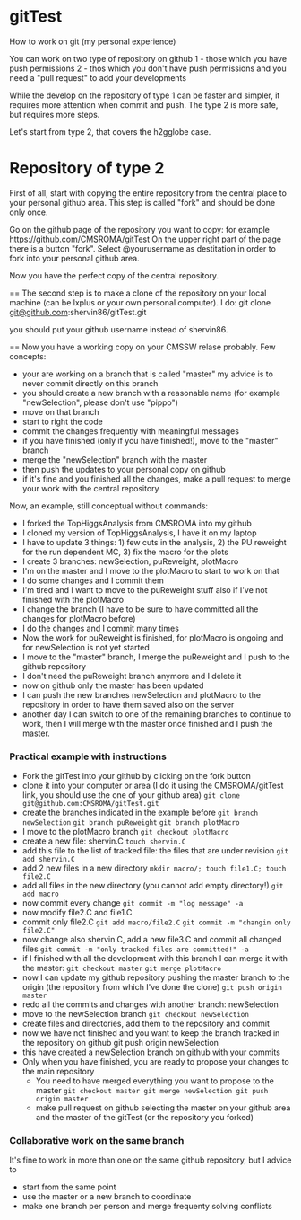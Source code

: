gitTest
=======
How to work on git (my personal experience)

You can work on two type of repository on github
1 - those which you have push permissions
2 - thos which you don't have push permissions and you need a "pull request" to add your developments

While the develop on the repository of type 1 can be faster and simpler, it requires more attention when commit and push.
The type 2 is more safe, but requires more steps.

Let's start from type 2, that covers the h2gglobe case.

# Repository of type 2
First of all, start with copying the entire repository from the central place to your personal github area.
This step is called "fork" and should be done only once.

Go on the github page of the repository you want to copy: for example https://github.com/CMSROMA/gitTest
On the upper right part of the page there is a button "fork".
Select @yourusername as destitation in order to fork into your personal github area.

Now you have the perfect copy of the central repository.

==
The second step is to make a clone of the repository on your local machine (can be lxplus or your own personal computer).
I do:
git clone git@github.com:shervin86/gitTest.git 

you should put your github username instead of shervin86.

==
Now you have a working copy on your CMSSW relase probably.
Few concepts:
 - your are working on a branch that is called "master"
   my advice is to never commit directly on this branch
 - you should create a new branch with a reasonable name (for example "newSelection", please don't use "pippo")
 - move on that branch 
 - start to right the code
 - commit the changes frequently with meaningful messages 
 - if you have finished (only if you have finished!), move to the "master" branch
 - merge the "newSelection" branch with the master
 - then push the updates to your personal copy on github
 - if it's fine and you finished all the changes, make a pull request to merge your work with the central repository

Now, an example, still conceptual without commands:
 - I forked the TopHiggsAnalysis from CMSROMA into my github
 - I cloned my version of TopHiggsAnalysis, I have it on my laptop
 - I have to update 3 things: 1) few cuts in the analysis, 2) the PU reweight for the run dependent MC, 3) fix the macro for the plots
 - I create 3 branches: newSelection, puReweight, plotMacro
 - I'm on the master and I move to the plotMacro to start to work on that
 - I do some changes and I commit them
 - I'm tired and I want to move to the puReweight stuff also if I've not finished with the plotMacro
 - I change the branch (I have to be sure to have committed all the changes for plotMacro before)
 - I do the changes and I commit many times
 - Now the work for puReweight is finished, for plotMacro is ongoing and for newSelection is not yet started
 - I move to the "master" branch, I merge the puReweight and I push to the github repository
 - I don't need the puReweight branch anymore and I delete it
 - now on github only the master has been updated
 - I can push the new branches newSelection and plotMacro to the repository in order to have them saved also on the server
 - another day I can switch to one of the remaining branches to continue to work, then I will merge with the master once finished and I push the master.


### Practical example with instructions
 - Fork the gitTest into your github by clicking on the fork button
 - clone it into your computer or area (I do it using the CMSROMA/gitTest link, you should use the one of your github area)
``git clone git@github.com:CMSROMA/gitTest.git``
 - create the branches indicated in the example before
``git branch newSelection``
``git branch puReweight``
``git branch plotMacro``
 - I move to the plotMacro branch
``git checkout plotMacro``
 - create a new file: shervin.C
``touch shervin.C``
 - add this file to the list of tracked file: the files that are under revision
``git add shervin.C``
 - add 2 new files in a new directory
``mkdir macro/; touch file1.C; touch file2.C``
 - add all files in the new directory (you cannot add empty directory!)
``git add macro``
 - now commit every change
``git commit -m "log message" -a``
 - now modify file2.C and file1.C
 - commit only file2.C
``git add macro/file2.C``
``git commit -m "changin only file2.C"``
 - now change also shervin.C, add a new file3.C and commit all changed files
``git commit -m "only tracked files are committed!" -a``
 - if I finished with all the development with this branch I can merge it with the master:
``git checkout master``
``git merge plotMacro``
 - now I can update my github repository pushing the master branch to the origin (the repository from which I've done the clone)
``git push origin master``
 - redo all the commits and changes with another branch: newSelection
 - move to the newSelection branch
``git checkout newSelection``
 - create files and directories, add them to the repository and commit
 - now we have not finished and you want to keep the branch tracked in the repository on github
git push origin newSelection
 - this have created a newSelection branch on github with your commits
 - Only when you have finished, you are ready to propose your changes to the main repository
   - You need to have merged everything you want to propose to the master 
    ``git checkout master
      git merge newSelection
      git push origin master
``
   - make pull request on github selecting the master on your github area and the master of the gitTest (or the repository you forked)
### Collaborative work on the same branch
It's fine to work in more than one on the same github repository, but I advice to 
- start from the same point
- use the master or a new branch to coordinate
- make one branch per person and merge frequenty solving conflicts

